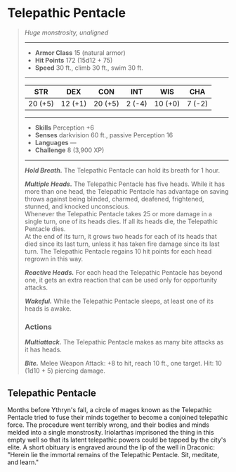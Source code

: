 # Telepathic Pentacle
>*Huge monstrosity, unaligned*
>___
>- **Armor Class** 15 (natural armor)
>- **Hit Points** 172 (15d12 + 75)
>- **Speed** 30 ft., climb 30 ft., swim 30 ft.
>___
>|STR|DEX|CON|INT|WIS|CHA|
>|:---:|:---:|:---:|:---:|:---:|:---:|
>|20 (+5)|12 (+1)|20 (+5)|2 (-4)|10 (+0)|7 (-2)|
>___
>- **Skills** Perception +6
>- **Senses** darkvision 60 ft., passive Perception 16
>- **Languages** —
>- **Challenge** 8 (3,900 XP)
>___
>***Hold Breath.*** The Telepathic Pentacle can hold its breath for 1 hour.  
>
>***Multiple Heads.*** The Telepathic Pentacle has five heads. While it has more than one head, the Telepathic Pentacle has advantage on saving throws against being blinded, charmed, deafened, frightened, stunned, and knocked unconscious.  
>Whenever the Telepathic Pentacle takes 25 or more damage in a single turn, one of its heads dies. If all its heads die, the Telepathic Pentacle dies.  
>At the end of its turn, it grows two heads for each of its heads that died since its last turn, unless it has taken fire damage since its last turn. The Telepathic Pentacle regains 10 hit points for each head regrown in this way.  
>
>***Reactive Heads.*** For each head the Telepathic Pentacle has beyond one, it gets an extra reaction that can be used only for opportunity attacks.  
>
>***Wakeful.*** While the Telepathic Pentacle sleeps, at least one of its heads is awake.  
>
>### Actions
>***Multiattack.*** The Telepathic Pentacle makes as many bite attacks as it has heads.  
>
>***Bite.*** Melee Weapon Attack: +8 to hit, reach 10 ft., one target. Hit: 10 (1d10 + 5) piercing damage.
## Telepathic Pentacle
Months before Ythryn's fall, a circle of mages known as the Telepathic Pentacle tried to fuse their minds together to become a conjoined telepathic force. The procedure went terribly wrong, and their bodies and minds melded into a single monstrosity. Iriolarthas imprisoned the thing in this empty well so that its latent telepathic powers could be tapped by the city's elite. A short obituary is engraved around the lip of the well in Draconic: "Herein lie the immortal remains of the Telepathic Pentacle. Sit, meditate, and learn."